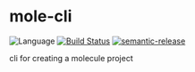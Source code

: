 # mole-cli
![Language](https://img.shields.io/badge/-TypeScript-blue.svg)
[![Build Status](https://travis-ci.org/searchfe/mole-cli.svg?branch=master)](https://travis-ci.org/searchfe/mole-cli)
[![semantic-release](https://img.shields.io/badge/%20%20%F0%9F%93%A6%F0%9F%9A%80-semantic--release-e10079.svg)](https://github.com/semantic-release/semantic-release)

cli for creating a molecule project
